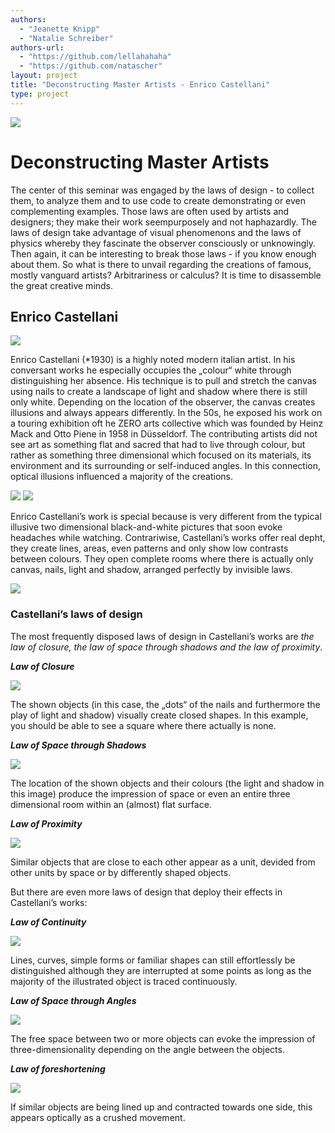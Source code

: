 ```yaml
--- 
authors: 
  - "Jeanette Knipp"
  - "Natalie Schreiber"
authors-url: 
  - "https://github.com/lellahahaha"
  - "https://github.com/natascher"
layout: project
title: "Deconstructing Master Artists - Enrico Castellani"
type: project
---
```


![](./assets/castellani.png) 

# Deconstructing Master Artists

The center of this seminar was engaged by the laws of design - to collect them, to analyze them and to use code to create demonstrating or even complementing examples. Those laws are often used by artists and designers; they make their work seempurposely and not haphazardly. The laws of design take advantage of visual phenomenons and the laws of physics whereby they fascinate the observer consciously or unknowingly. Then again, it can be interesting to break those laws - if you know enough about them. So what is there to unvail regarding the creations of famous, mostly vanguard artists? Arbitrariness or calculus? It is time to disassemble the great creative minds.

## Enrico Castellani

![](./assets/castellani1.png) 

Enrico Castellani (*1930) is a highly noted modern italian artist. In his conversant works he especially occupies the „colour“ white through distinguishing her absence. His technique is to pull and stretch the canvas using nails to create a landscape of light and shadow where there is still only white. Depending on the location of the observer, the canvas creates illusions and always appears differently.
In the 50s, he exposed his work on a touring exhibition oft he ZERO arts collective which was founded by Heinz Mack and Otto Piene in 1958 in Düsseldorf. The contributing artists did not see art as something flat and sacred that had to live through colour, but rather as something three dimensional which focused on its materials, its environment and its surrounding or self-induced angles. In this connection, optical illusions influenced a majority of the creations.

![](./assets/castellani3.png) ![](./assets/castellani4.png) 

Enrico Castellani’s work is special because is very different from the typical illusive two dimensional black-and-white pictures that soon evoke headaches while watching. Contrariwise, Castellani’s works offer real depht, they create lines, areas, even patterns and only show low contrasts between colours. They open complete rooms where there is actually only canvas, nails, light and shadow, arranged perfectly by invisible laws.

![](./assets/castellani2.png) 

### Castellani’s laws of design

The most frequently disposed laws of design in Castellani’s works are *the law of closure, the law of space through shadows and the law of proximity*.

***Law of Closure***

![](./assets/closure.png) 

The shown objects (in this case, the „dots“ of the nails and furthermore the play of light and shadow) visually create closed shapes. In this example, you should be able to see a square where there actually is none.

***Law of Space through Shadows***

![](./assets/spacethroughlightandshadow.png) 

The location of the shown objects and their colours (the light and shadow in this image) produce the impression of space or even an entire three dimensional room within an (almost) flat surface.

***Law of Proximity***

![](./assets/proximity.png) 

Similar objects that are close to each other appear as a unit, devided from other units by space or by differently shaped objects.

But there are even more laws of design that deploy their effects in Castellani’s works:

***Law of Continuity***

![](./assets/continuity.png) 

Lines, curves, simple forms or familiar shapes can still effortlessly be distinguished although they are interrupted at some points as long as the majority of the illustrated object is traced continuously. 

***Law of Space through Angles***

![](./assets/spacethroughangles.png) 

The free space between two or more objects can evoke the impression of three-dimensionality depending on the angle between the objects.

***Law of foreshortening***

![](./assets/foreshortening.png) 

If similar objects are being lined up and contracted towards one side, this appears optically as a crushed movement.
